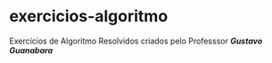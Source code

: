 # exercicios-algoritmo
 Exercícios de Algoritmo Resolvidos criados pelo Professsor **_Gustavo Guanabara_**
